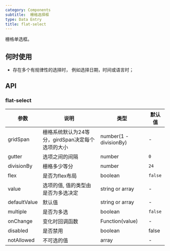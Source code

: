 ```yaml
---
category: Components
subtitle:  栅格选择框
type: Data Entry
title: flat-select
---
```


栅格单选框。

## 何时使用

- 存在多个有规律性的选择时， 例如选择日期，时间或语言时；

## API

### flat-select

| 参数      | 说明             | 类型      | 默认值  |
|----------|------------------|----------|--------|
| gridSpan | 栅格系统默认为24等分，girdSpan决定每个选项的大小 | number(1 - divisionBy)  | - |
| gutter | 选项之间的间隔 | number | `0` |
| divisionBy | 栅格多少等分 | number | `24` |
| flex | 是否为flex布局 | boolean | `false` |
| value | 选项的值, 值的类型由是否为多选决定 | string or array | - |
| defaultValue | 默认值 | string or array | - |
| multiple | 是否为多选 | boolean | `false` |
| onChange | 变化时回调函数 | Function(value) | - |
| disabled | 是否禁用 | boolean | false |
| notAllowed | 不可选的值 | array | - |
